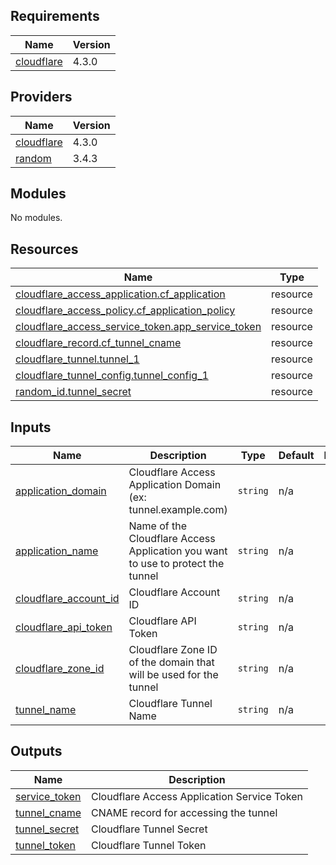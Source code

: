 ## Requirements

| Name | Version |
|------|---------|
| <a name="requirement_cloudflare"></a> [cloudflare](#requirement\_cloudflare) | 4.3.0 |

## Providers

| Name | Version |
|------|---------|
| <a name="provider_cloudflare"></a> [cloudflare](#provider\_cloudflare) | 4.3.0 |
| <a name="provider_random"></a> [random](#provider\_random) | 3.4.3 |

## Modules

No modules.

## Resources

| Name | Type |
|------|------|
| [cloudflare_access_application.cf_application](https://registry.terraform.io/providers/cloudflare/cloudflare/4.3.0/docs/resources/access_application) | resource |
| [cloudflare_access_policy.cf_application_policy](https://registry.terraform.io/providers/cloudflare/cloudflare/4.3.0/docs/resources/access_policy) | resource |
| [cloudflare_access_service_token.app_service_token](https://registry.terraform.io/providers/cloudflare/cloudflare/4.3.0/docs/resources/access_service_token) | resource |
| [cloudflare_record.cf_tunnel_cname](https://registry.terraform.io/providers/cloudflare/cloudflare/4.3.0/docs/resources/record) | resource |
| [cloudflare_tunnel.tunnel_1](https://registry.terraform.io/providers/cloudflare/cloudflare/4.3.0/docs/resources/tunnel) | resource |
| [cloudflare_tunnel_config.tunnel_config_1](https://registry.terraform.io/providers/cloudflare/cloudflare/4.3.0/docs/resources/tunnel_config) | resource |
| [random_id.tunnel_secret](https://registry.terraform.io/providers/hashicorp/random/latest/docs/resources/id) | resource |

## Inputs

| Name | Description | Type | Default | Required |
|------|-------------|------|---------|:--------:|
| <a name="input_application_domain"></a> [application\_domain](#input\_application\_domain) | Cloudflare Access Application Domain (ex: tunnel.example.com) | `string` | n/a | yes |
| <a name="input_application_name"></a> [application\_name](#input\_application\_name) | Name of the Cloudflare Access Application you want to use to protect the tunnel | `string` | n/a | yes |
| <a name="input_cloudflare_account_id"></a> [cloudflare\_account\_id](#input\_cloudflare\_account\_id) | Cloudflare Account ID | `string` | n/a | yes |
| <a name="input_cloudflare_api_token"></a> [cloudflare\_api\_token](#input\_cloudflare\_api\_token) | Cloudflare API Token | `string` | n/a | yes |
| <a name="input_cloudflare_zone_id"></a> [cloudflare\_zone\_id](#input\_cloudflare\_zone\_id) | Cloudflare Zone ID of the domain that will be used for the tunnel | `string` | n/a | yes |
| <a name="input_tunnel_name"></a> [tunnel\_name](#input\_tunnel\_name) | Cloudflare Tunnel Name | `string` | n/a | yes |

## Outputs

| Name | Description |
|------|-------------|
| <a name="output_service_token"></a> [service\_token](#output\_service\_token) | Cloudflare Access Application Service Token |
| <a name="output_tunnel_cname"></a> [tunnel\_cname](#output\_tunnel\_cname) | CNAME record for accessing the tunnel |
| <a name="output_tunnel_secret"></a> [tunnel\_secret](#output\_tunnel\_secret) | Cloudflare Tunnel Secret |
| <a name="output_tunnel_token"></a> [tunnel\_token](#output\_tunnel\_token) | Cloudflare Tunnel Token |
